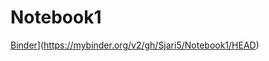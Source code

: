 # Notebook1
[Binder](https://mybinder.org/badge_logo.svg)](https://mybinder.org/v2/gh/Sjari5/Notebook1/HEAD)
